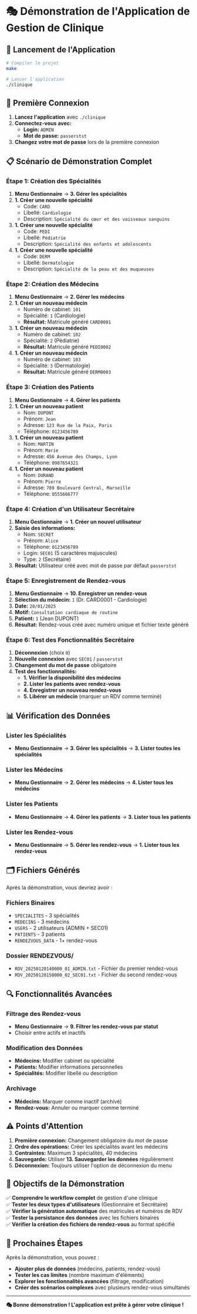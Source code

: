 # 🎭 Démonstration de l'Application de Gestion de Clinique

## 🚀 Lancement de l'Application

```bash
# Compiler le projet
make

# Lancer l'application
./clinique
```

## 🔑 Première Connexion

1. **Lancez l'application** avec `./clinique`
2. **Connectez-vous avec:**
   - **Login:** `ADMIN`
   - **Mot de passe:** `passerstst`
3. **Changez votre mot de passe** lors de la première connexion

## 📋 Scénario de Démonstration Complet

### Étape 1: Création des Spécialités
1. **Menu Gestionnaire** → **3. Gérer les spécialités**
2. **1. Créer une nouvelle spécialité**
   - Code: `CARD`
   - Libellé: `Cardiologie`
   - Description: `Spécialité du cœur et des vaisseaux sanguins`
3. **1. Créer une nouvelle spécialité**
   - Code: `PEDI`
   - Libellé: `Pédiatrie`
   - Description: `Spécialité des enfants et adolescents`
4. **1. Créer une nouvelle spécialité**
   - Code: `DERM`
   - Libellé: `Dermatologie`
   - Description: `Spécialité de la peau et des muqueuses`

### Étape 2: Création des Médecins
1. **Menu Gestionnaire** → **2. Gérer les médecins**
2. **1. Créer un nouveau médecin**
   - Numéro de cabinet: `101`
   - Spécialité: `1` (Cardiologie)
   - **Résultat:** Matricule généré `CARD0001`
3. **1. Créer un nouveau médecin**
   - Numéro de cabinet: `102`
   - Spécialité: `2` (Pédiatrie)
   - **Résultat:** Matricule généré `PEDI0002`
4. **1. Créer un nouveau médecin**
   - Numéro de cabinet: `103`
   - Spécialité: `3` (Dermatologie)
   - **Résultat:** Matricule généré `DERM0003`

### Étape 3: Création des Patients
1. **Menu Gestionnaire** → **4. Gérer les patients**
2. **1. Créer un nouveau patient**
   - Nom: `DUPONT`
   - Prénom: `Jean`
   - Adresse: `123 Rue de la Paix, Paris`
   - Téléphone: `0123456789`
3. **1. Créer un nouveau patient**
   - Nom: `MARTIN`
   - Prénom: `Marie`
   - Adresse: `456 Avenue des Champs, Lyon`
   - Téléphone: `0987654321`
4. **1. Créer un nouveau patient**
   - Nom: `DURAND`
   - Prénom: `Pierre`
   - Adresse: `789 Boulevard Central, Marseille`
   - Téléphone: `0555666777`

### Étape 4: Création d'un Utilisateur Secrétaire
1. **Menu Gestionnaire** → **1. Créer un nouvel utilisateur**
2. **Saisie des informations:**
   - Nom: `SECRET`
   - Prénom: `Alice`
   - Téléphone: `0123456789`
   - Login: `SEC01` (5 caractères majuscules)
   - Type: `2` (Secrétaire)
3. **Résultat:** Utilisateur créé avec mot de passe par défaut `passerstst`

### Étape 5: Enregistrement de Rendez-vous
1. **Menu Gestionnaire** → **10. Enregistrer un rendez-vous**
2. **Sélection du médecin:** `1` (Dr. CARD0001 - Cardiologie)
3. **Date:** `20/01/2025`
4. **Motif:** `Consultation cardiaque de routine`
5. **Patient:** `1` (Jean DUPONT)
6. **Résultat:** Rendez-vous créé avec numéro unique et fichier texte généré

### Étape 6: Test des Fonctionnalités Secrétaire
1. **Déconnexion** (choix `0`)
2. **Nouvelle connexion** avec `SEC01` / `passerstst`
3. **Changement du mot de passe** obligatoire
4. **Test des fonctionnalités:**
   - **1. Vérifier la disponibilité des médecins**
   - **2. Lister les patients avec rendez-vous**
   - **4. Enregistrer un nouveau rendez-vous**
   - **5. Libérer un médecin** (marquer un RDV comme terminé)

## 📊 Vérification des Données

### Lister les Spécialités
- **Menu Gestionnaire** → **3. Gérer les spécialités** → **3. Lister toutes les spécialités**

### Lister les Médecins
- **Menu Gestionnaire** → **2. Gérer les médecins** → **4. Lister tous les médecins**

### Lister les Patients
- **Menu Gestionnaire** → **4. Gérer les patients** → **3. Lister tous les patients**

### Lister les Rendez-vous
- **Menu Gestionnaire** → **5. Gérer les rendez-vous** → **1. Lister tous les rendez-vous**

## 🗂️ Fichiers Générés

Après la démonstration, vous devriez avoir :

### Fichiers Binaires
- `SPECIALITES` - 3 spécialités
- `MEDECINS` - 3 médecins
- `USERS` - 2 utilisateurs (ADMIN + SEC01)
- `PATIENTS` - 3 patients
- `RENDEZVOUS_DATA` - 1+ rendez-vous

### Dossier RENDEZVOUS/
- `RDV_20250120140000_01_ADMIN.txt` - Fichier du premier rendez-vous
- `RDV_20250120150000_02_SEC01.txt` - Fichier du second rendez-vous

## 🔍 Fonctionnalités Avancées

### Filtrage des Rendez-vous
- **Menu Gestionnaire** → **9. Filtrer les rendez-vous par statut**
- Choisir entre actifs et inactifs

### Modification des Données
- **Médecins:** Modifier cabinet ou spécialité
- **Patients:** Modifier informations personnelles
- **Spécialités:** Modifier libellé ou description

### Archivage
- **Médecins:** Marquer comme inactif (archivé)
- **Rendez-vous:** Annuler ou marquer comme terminé

## ⚠️ Points d'Attention

1. **Première connexion:** Changement obligatoire du mot de passe
2. **Ordre des opérations:** Créer les spécialités avant les médecins
3. **Contraintes:** Maximum 3 spécialités, 40 médecins
4. **Sauvegarde:** Utiliser **13. Sauvegarder les données** régulièrement
5. **Déconnexion:** Toujours utiliser l'option de déconnexion du menu

## 🎯 Objectifs de la Démonstration

✅ **Comprendre le workflow complet** de gestion d'une clinique  
✅ **Tester les deux types d'utilisateurs** (Gestionnaire et Secrétaire)  
✅ **Vérifier la génération automatique** des matricules et numéros de RDV  
✅ **Tester la persistance des données** avec les fichiers binaires  
✅ **Vérifier la création des fichiers de rendez-vous** au format spécifié  

## 🚀 Prochaines Étapes

Après la démonstration, vous pouvez :
- **Ajouter plus de données** (médecins, patients, rendez-vous)
- **Tester les cas limites** (nombre maximum d'éléments)
- **Explorer les fonctionnalités avancées** (filtrage, modification)
- **Créer des scénarios complexes** avec plusieurs rendez-vous simultanés

---

**🎭 Bonne démonstration ! L'application est prête à gérer votre clinique !**
